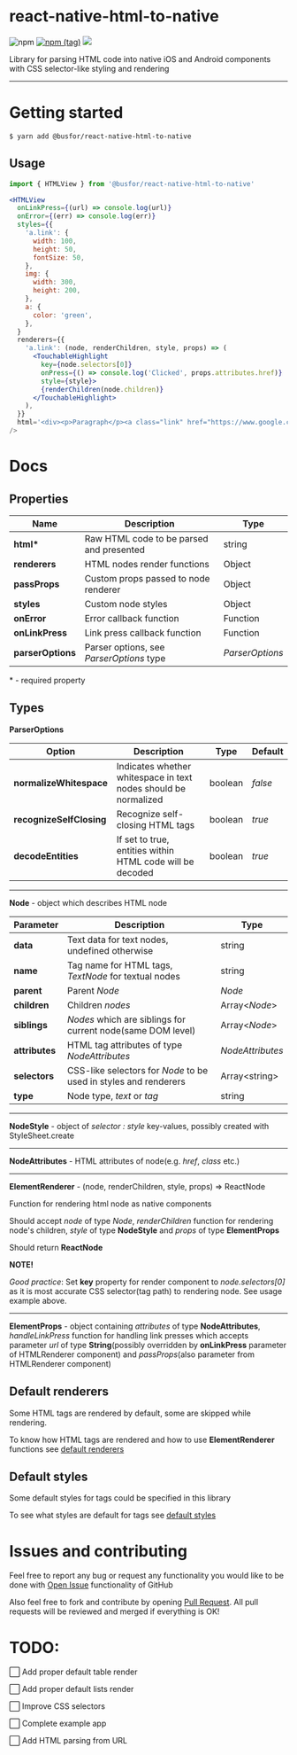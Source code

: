 # react-native-html-to-native

![npm](https://img.shields.io/npm/dw/@busfor/react-native-html-to-native?style=for-the-badge)
[![npm (tag)](https://img.shields.io/npm/v/@busfor/react-native-html-to-native/latest?style=for-the-badge)](https://www.npmjs.com/package/@busfor/react-native-html-to-native)
![](https://img.shields.io/npm/types/typescript?style=for-the-badge)

Library for parsing HTML code into native iOS and Android components with CSS selector-like styling and rendering

---

# Getting started

`$ yarn add @busfor/react-native-html-to-native`

## Usage

```javascript
import { HTMLView } from '@busfor/react-native-html-to-native'
```

```jsx
<HTMLView
  onLinkPress={(url) => console.log(url)}
  onError={(err) => console.log(err)}
  styles={{
    'a.link': {
      width: 100,
      height: 50,
      fontSize: 50,
    },
    img: {
      width: 300,
      height: 200,
    },
    a: {
      color: 'green',
    },
  }
  renderers={{
    'a.link': (node, renderChildren, style, props) => (
      <TouchableHighlight
        key={node.selectors[0]}
        onPress={() => console.log('Clicked', props.attributes.href)}
        style={style}>
        {renderChildren(node.children)}
      </TouchableHighlight>
    ),
  }}
  html='<div><p>Paragraph</p><a class="link" href="https://www.google.com/">Link</a><img src="https://miro.medium.com/max/1200/1*mk1-6aYaf_Bes1E3Imhc0A.jpeg"/>'
/>
```

# Docs

## Properties

| Name              | Description                              | Type            |
| ----------------- | ---------------------------------------- | --------------- |
| **html\***        | Raw HTML code to be parsed and presented | string          |
| **renderers**     | HTML nodes render functions              | Object          |
| **passProps**     | Custom props passed to node renderer     | Object          |
| **styles**        | Custom node styles                       | Object          |
| **onError**       | Error callback function                  | Function        |
| **onLinkPress**   | Link press callback function             | Function        |
| **parserOptions** | Parser options, see _ParserOptions_ type | _ParserOptions_ |

\* - required property

## Types

**ParserOptions**

| Option                   | Description                                                     | Type    | Default |
| ------------------------ | --------------------------------------------------------------- | ------- | ------- |
| **normalizeWhitespace**  | Indicates whether whitespace in text nodes should be normalized | boolean | _false_ |
| **recognizeSelfClosing** | Recognize self-closing HTML tags                                | boolean | _true_  |
| **decodeEntities**       | If set to true, entities within HTML code will be decoded       | boolean | _true_  |

---

**Node** - object which describes HTML node

| Parameter      | Description                                                      | Type             |
| -------------- | ---------------------------------------------------------------- | ---------------- |
| **data**       | Text data for text nodes, undefined otherwise                    | string           |
| **name**       | Tag name for HTML tags, _TextNode_ for textual nodes             | string           |
| **parent**     | Parent _Node_                                                    | _Node_           |
| **children**   | Children _nodes_                                                 | Array<_Node_>    |
| **siblings**   | _Nodes_ which are siblings for current node(same DOM level)      | Array<_Node_>    |
| **attributes** | HTML tag attributes of type _NodeAttributes_                     | _NodeAttributes_ |
| **selectors**  | CSS-like selectors for _Node_ to be used in styles and renderers | Array\<string>   |
| **type**       | Node type, _text_ or _tag_                                       | string           |

---

**NodeStyle** - object of _selector : style_ key-values, possibly created with StyleSheet.create

---

**NodeAttributes** - HTML attributes of node(e.g. _href_, _class_ etc.)

---

**ElementRenderer** - (node, renderChildren, style, props) => ReactNode

Function for rendering html node as native components

Should accept _node_ of type _Node_, _renderChildren_ function for rendering node's children, _style_ of type **NodeStyle** and _props_ of type **ElementProps**

Should return **ReactNode**

**NOTE!**

_Good practice_: Set **key** property for render component to _node.selectors[0]_ as it is most accurate CSS selector(tag path) to rendering node. See usage example above.

---

**ElementProps** - object containing _attributes_ of type **NodeAttributes**, _handleLinkPress_ function for handling link presses which accepts parameter _url_ of type **String**(possibly overridden by **onLinkPress** parameter of HTMLRenderer component) and _passProps_(also parameter from HTMLRenderer component)

## Default renderers

Some HTML tags are rendered by default, some are skipped while rendering.

To know how HTML tags are rendered and how to use **ElementRenderer** functions see [default renderers](src/defaults/renderers.tsx)

## Default styles

Some default styles for tags could be specified in this library

To see what styles are default for tags see [default styles](src/defaults/styles.ts)

# Issues and contributing

Feel free to report any bug or request any functionality you would like to be done with [Open Issue](https://github.com/busfor/react-native-html-to-native/issues/new) functionality of GitHub

Also feel free to fork and contribute by opening [Pull Request](https://github.com/busfor/react-native-html-to-native/compare). All pull requests will be reviewed and merged if everything is OK!

# TODO:

⬜️ Add proper default table render

⬜️ Add proper default lists render

⬜️ Improve CSS selectors

⬜️ Complete example app

⬜️ Add HTML parsing from URL
